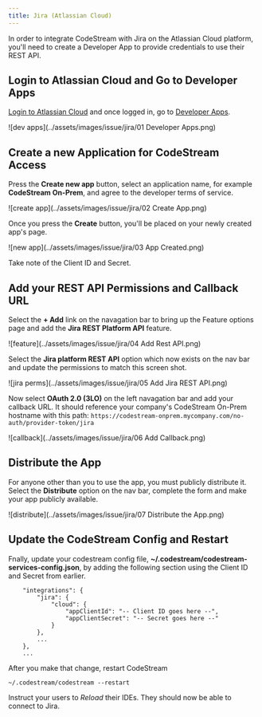 ```yaml
---
title: Jira (Atlassian Cloud)
---
```


In order to integrate CodeStream with Jira on the Atlassian Cloud platform,
you'll need to create a Developer App to provide credentials to use their REST
API.

## Login to Atlassian Cloud and Go to Developer Apps

[Login to Atlassian Cloud](https://atlassian.com) and once logged in, go to
[Developer Apps](https://developer.atlassian.com/apps).

![dev apps](../assets/images/issue/jira/01 Developer Apps.png)


## Create a new Application for CodeStream Access

Press the **Create new app** button, select an application name, for example
**CodeStream On-Prem**, and agree to the developer terms of service.

![create app](../assets/images/issue/jira/02 Create App.png)

Once you press the **Create** button, you'll be placed on your newly created app's page.

![new app](../assets/images/issue/jira/03 App Created.png)

Take note of the Client ID and Secret.


## Add your REST API Permissions and Callback URL

Select the **+ Add** link on the navagation bar to bring up the Feature options
page and add the **Jira REST Platform API** feature.

![feature](../assets/images/issue/jira/04 Add Rest API.png)

Select the **Jira platform REST API** option which now exists on the nav bar and
update the permissions to match this screen shot.

![jira perms](../assets/images/issue/jira/05 Add Jira REST API.png)

Now select **OAuth 2.0 (3LO)** on the left navagation bar and add your
callback URL. It should reference your company's CodeStream On-Prem hostname
with this path:
`https://codestream-onprem.mycompany.com/no-auth/provider-token/jira`

![callback](../assets/images/issue/jira/06 Add Callback.png)


## Distribute the App

For anyone other than you to use the app, you must publicly distribute it.
Select the **Distribute** option on the nav bar, complete the form and make your
app publicly available.

![distribute](../assets/images/issue/jira/07 Distribute the App.png)

## Update the CodeStream Config and Restart

Fnally, update your codestream config file,
**~/.codestream/codestream-services-config.json**, by adding the following
section using the Client ID and Secret from earlier.

```
	"integrations": {
		"jira": {
			"cloud": {
				"appClientId": "-- Client ID goes here --",
				"appClientSecret": "-- Secret goes here --"
			}
		},
		...
	},
	...
```

After you make that change, restart CodeStream
```
~/.codestream/codestream --restart
```

Instruct your users to _Reload_ their IDEs. They should now be able to connect
to Jira.
